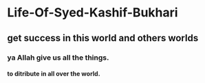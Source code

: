 # Life-Of-Syed-Kashif-Bukhari

## get success in this world and others worlds

### ya Allah give us all the things.

#### to ditribute in all over the world.
 
